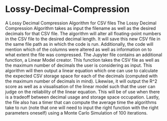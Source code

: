# Lossy-Decimal-Compression
A Lossy Decimal Compression Algorithm for CSV files
The Lossy Decimal Compression Algorithm takes as input the filename as well as the desired decimals for that CSV file. The algorithm will alter all floating-point numbers in the CSV file to the desired decimal length. It will save this new CSV file in the same file path as in which the code is run. Additionally, the code will mention which of the columns were altered as well as information on to what extent the file was compressed. 
The Jupyter file contains an additional function, a Linear Model creator. This function takes the CSV file as well as the maximum number of decimals the user is considering as input. This algorithm will then output a linear equation which one can use to calculate the expected CSV storage space for each of the decimals (computed with the maximum number of decimals in mind). Likewise, it will output the R^2 score as well as a visualisation of the linear model such that the user can judge on the reliability of the linear equation. This will be of use when there is a tradeoff between decimal usage and storage space occupation. 
Lastly, the file also has a timer that can compute the average time the algorithms take to run (note that one will need to input the right function with the right parameters oneself) using a Monte Carlo Simulation of 100 iterations. 
